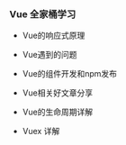 ### Vue 全家桶学习

* Vue的响应式原理

* Vue遇到的问题

* Vue的组件开发和npm发布

* Vue相关好文章分享

* Vue的生命周期详解

* Vuex 详解

  

